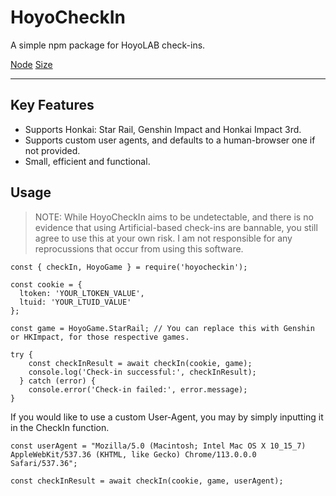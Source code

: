 # HoyoCheckIn
A simple npm package for HoyoLAB check-ins.

[Node](https://img.shields.io/node/v-lts/hoyocheckin?style=for-the-badge)
[Size](https://img.shields.io/bundlephobia/minzip/hoyocheckin?label=bundle%20size&style=for-the-badge)

---
## Key Features
- Supports Honkai: Star Rail, Genshin Impact and Honkai Impact 3rd.
- Supports custom user agents, and defaults to a human-browser one if not provided.
- Small, efficient and functional.

## Usage
> NOTE: While HoyoCheckIn aims to be undetectable, and there is no evidence that using Artificial-based check-ins are bannable, you still agree to use this at your own risk. I am not responsible for any reprocussions that occur from using this software.

```
const { checkIn, HoyoGame } = require('hoyocheckin');

const cookie = {
  ltoken: 'YOUR_LTOKEN_VALUE',
  ltuid: 'YOUR_LTUID_VALUE'
};

const game = HoyoGame.StarRail; // You can replace this with Genshin or HKImpact, for those respective games.

try {
    const checkInResult = await checkIn(cookie, game);
    console.log('Check-in successful:', checkInResult);
  } catch (error) {
    console.error('Check-in failed:', error.message);
}
```

If you would like to use a custom User-Agent, you may by simply inputting it in the CheckIn function.

```
const userAgent = "Mozilla/5.0 (Macintosh; Intel Mac OS X 10_15_7) AppleWebKit/537.36 (KHTML, like Gecko) Chrome/113.0.0.0 Safari/537.36";

const checkInResult = await checkIn(cookie, game, userAgent);
```







